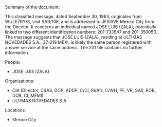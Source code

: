 Summary of the document:

This classified message, dated September 30, 1963, originates from WULEZRY/S, Unit SAB/108, and is addressed to JESIAVE Mexico City from the Director. It concerns an individual named JOSE LUIS (ZALA), potentially linked to two different identification numbers: 201-733547 and 201-350050. The message suggests that JOSE LUIS (ZALA), residing at ULTIMAS NOVEDADES S.A., 37-219 MEXI, is likely the same person registered with answer service at the same address. The 201 file contains no further information.

People:

*   JOSE LUIS (ZALA)

Organizations:

*   CIA (Director, CSAS, DOP, ADDP, C/CI, RI/AN, C/WH, PF, VR, SAS, ROB, DOB, CI, MEMI)
*   ULTIMAS NOVEDADES S.A.

Locations:

*   Mexico City
